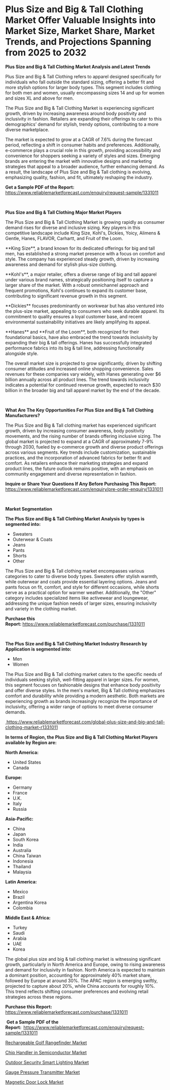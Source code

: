 <p><h1>Plus Size and Big & Tall Clothing Market Offer Valuable Insights into Market Size, Market Share, Market Trends, and Projections Spanning from 2025 to 2032</h1></p><p><strong>Plus Size and Big & Tall Clothing Market Analysis and Latest Trends</strong></p>
<p><p>Plus Size and Big & Tall Clothing refers to apparel designed specifically for individuals who fall outside the standard sizing, offering a better fit and more stylish options for larger body types. This segment includes clothing for both men and women, usually encompassing sizes 14 and up for women and sizes XL and above for men.</p><p>The Plus Size and Big & Tall Clothing Market is experiencing significant growth, driven by increasing awareness around body positivity and inclusivity in fashion. Retailers are expanding their offerings to cater to this demographics’ demand for stylish, trendy options, contributing to a more diverse marketplace. </p><p>The market is expected to grow at a CAGR of 7.6% during the forecast period, reflecting a shift in consumer habits and preferences. Additionally, e-commerce plays a crucial role in this growth, providing accessibility and convenience for shoppers seeking a variety of styles and sizes. Emerging brands are entering the market with innovative designs and marketing strategies that appeal to a broader audience, further enhancing demand. As a result, the landscape of Plus Size and Big & Tall clothing is evolving, emphasizing quality, fashion, and fit, ultimately reshaping the industry.</p></p>
<p><strong>Get a Sample PDF of the Report:&nbsp;</strong> <a href="https://www.reliablemarketforecast.com/enquiry/request-sample/1331011?utm_campaign=2011&utm_medium=2&utm_source=Github&utm_content=ia&utm_term=26032025&utm_id=plus-size-and-big-tall-clothing">https://www.reliablemarketforecast.com/enquiry/request-sample/1331011</a></p>
<p>&nbsp;</p>
<p><strong>Plus Size and Big & Tall Clothing Major Market Players</strong></p>
<p><p>The Plus Size and Big & Tall Clothing Market is growing rapidly as consumer demand rises for diverse and inclusive sizing. Key players in this competitive landscape include King Size, Kohl's, Dickies, Yoicy, Alimens & Gentle, Hanes, FLAVOR, Carhartt, and Fruit of the Loom. </p><p>**King Size**, a brand known for its dedicated offerings for big and tall men, has established a strong market presence with a focus on comfort and style. The company has experienced steady growth, driven by increasing awareness and demand for stylish plus-size clothing.</p><p>**Kohl's**, a major retailer, offers a diverse range of big and tall apparel under various brand names, strategically positioning itself to capture a larger share of the market. With a robust omnichannel approach and frequent promotions, Kohl's continues to expand its customer base, contributing to significant revenue growth in this segment.</p><p>**Dickies** focuses predominantly on workwear but has also ventured into the plus-size market, appealing to consumers who seek durable apparel. Its commitment to quality ensures a loyal customer base, and recent environmental sustainability initiatives are likely amplifying its appeal.</p><p>**Hanes** and **Fruit of the Loom**, both recognized for their foundational basics, have also embraced the trend towards inclusivity by expanding their big & tall offerings. Hanes has successfully integrated performance fabrics into its big & tall line, addressing functionality alongside style.</p><p>The overall market size is projected to grow significantly, driven by shifting consumer attitudes and increased online shopping convenience. Sales revenues for these companies vary widely, with Hanes generating over $6 billion annually across all product lines. The trend towards inclusivity indicates a potential for continued revenue growth, expected to reach $30 billion in the broader big and tall apparel market by the end of the decade.</p></p>
<p>&nbsp;</p>
<p><strong>What Are The Key Opportunities For Plus Size and Big & Tall Clothing Manufacturers?</strong></p>
<p><p>The Plus Size and Big & Tall clothing market has experienced significant growth, driven by increasing consumer awareness, body positivity movements, and the rising number of brands offering inclusive sizing. The global market is projected to expand at a CAGR of approximately 7-9% through 2030, fueled by e-commerce growth and diverse product offerings across various segments. Key trends include customization, sustainable practices, and the incorporation of advanced fabrics for better fit and comfort. As retailers enhance their marketing strategies and expand product lines, the future outlook remains positive, with an emphasis on community engagement and diverse representation in fashion.</p></p>
<p><strong>Inquire or Share Your Questions If Any Before Purchasing This Report:</strong> <a href="https://www.reliablemarketforecast.com/enquiry/pre-order-enquiry/1331011?utm_campaign=2011&utm_medium=2&utm_source=Github&utm_content=ia&utm_term=26032025&utm_id=plus-size-and-big-tall-clothing">https://www.reliablemarketforecast.com/enquiry/pre-order-enquiry/1331011</a></p>
<p>&nbsp;</p>
<p><strong>Market Segmentation</strong></p>
<p><strong>The Plus Size and Big & Tall Clothing Market Analysis by types is segmented into:</strong></p>
<p><ul><li>Sweaters</li><li>Outerwear & Coats</li><li>Jeans</li><li>Pants</li><li>Shorts</li><li>Other</li></ul></p>
<p><p>The Plus Size and Big & Tall clothing market encompasses various categories to cater to diverse body types. Sweaters offer stylish warmth, while outerwear and coats provide essential layering options. Jeans and pants focus on fit, comfort, and style for different occasions, while shorts serve as a practical option for warmer weather. Additionally, the "Other" category includes specialized items like activewear and loungewear, addressing the unique fashion needs of larger sizes, ensuring inclusivity and variety in the clothing market.</p></p>
<p><strong>Purchase this Report:&nbsp;</strong><a href="https://www.reliablemarketforecast.com/purchase/1331011?utm_campaign=2011&utm_medium=2&utm_source=Github&utm_content=ia&utm_term=26032025&utm_id=plus-size-and-big-tall-clothing">https://www.reliablemarketforecast.com/purchase/1331011</a></p>
<p>&nbsp;</p>
<p><strong>The Plus Size and Big & Tall Clothing Market Industry Research by Application is segmented into:</strong></p>
<p><ul><li>Men</li><li>Women</li></ul></p>
<p><p>The Plus Size and Big & Tall clothing market caters to the specific needs of individuals seeking stylish, well-fitting apparel in larger sizes. For women, this segment focuses on fashionable designs that enhance body positivity and offer diverse styles. In the men's market, Big & Tall clothing emphasizes comfort and durability while providing a modern aesthetic. Both markets are experiencing growth as brands increasingly recognize the importance of inclusivity, offering a wider range of options to meet diverse consumer demands.</p></p>
<p><a href="https://www.reliablemarketforecast.com/global-plus-size-and-big-and-tall-clothing-market-r1331011?utm_campaign=2011&utm_medium=2&utm_source=Github&utm_content=ia&utm_term=26032025&utm_id=plus-size-and-big-tall-clothing">&nbsp;https://www.reliablemarketforecast.com/global-plus-size-and-big-and-tall-clothing-market-r1331011</a></p>
<p><strong>In terms of Region, the Plus Size and Big & Tall Clothing Market Players available by Region are:</strong></p>
<p>
    <p> <strong> North America: </strong>
        <ul>
            <li>United States</li>
            <li>Canada</li>
        </ul>
        </p> 
    <p> <strong> Europe: </strong>
        <ul>
            <li>Germany</li>
            <li>France</li>
            <li>U.K.</li>
            <li>Italy</li>
            <li>Russia</li>
        </ul>
        </p> 
    <p> <strong> Asia-Pacific: </strong>
        <ul>
            <li>China</li>
            <li>Japan</li>
            <li>South Korea</li>
            <li>India</li>
            <li>Australia</li>
            <li>China Taiwan</li>
            <li>Indonesia</li>
            <li>Thailand</li>
            <li>Malaysia</li>
        </ul>
        </p> 
    <p> <strong> Latin America: </strong>
        <ul>
            <li>Mexico</li>
            <li>Brazil</li>
            <li>Argentina Korea</li>
            <li>Colombia</li>
        </ul>
        </p> 
    <p> <strong> Middle East & Africa: </strong>
        <ul>
            <li>Turkey</li>
            <li>Saudi</li>
            <li>Arabia</li>
            <li>UAE</li>
            <li>Korea</li>
        </ul>
    </p>
    </p>
<p><p>The global plus size and big & tall clothing market is witnessing significant growth, particularly in North America and Europe, owing to rising awareness and demand for inclusivity in fashion. North America is expected to maintain a dominant position, accounting for approximately 40% market share, followed by Europe at around 30%. The APAC region is emerging swiftly, projected to capture about 20%, while China accounts for roughly 10%. This trend reflects shifting consumer preferences and evolving retail strategies across these regions.</p></p>
<p><strong>Purchase this Report: </strong><a href="https://www.reliablemarketforecast.com/purchase/1331011?utm_campaign=2011&utm_medium=2&utm_source=Github&utm_content=ia&utm_term=26032025&utm_id=plus-size-and-big-tall-clothing">https://www.reliablemarketforecast.com/purchase/1331011</a></p>
<p>&nbsp;<strong>Get a Sample PDF of the Report:&nbsp;&nbsp;</strong><a href="https://www.reliablemarketforecast.com/enquiry/request-sample/1331011?utm_campaign=2011&utm_medium=2&utm_source=Github&utm_content=ia&utm_term=26032025&utm_id=plus-size-and-big-tall-clothing">https://www.reliablemarketforecast.com/enquiry/request-sample/1331011</a></p>
<p><strong></strong></p>
<p><p><a href="https://www.linkedin.com/pulse/rechargeable-golf-rangefinder-market-dynamics-future-ntzte?utm_campaign=2011&utm_medium=2&utm_source=Github&utm_content=ia&utm_term=26032025&utm_id=plus-size-and-big-tall-clothing">Rechargeable Golf Rangefinder Market</a></p><p><a href="https://github.com/bettysbozer/Market-Research-Report-List-1/blob/main/chip-handler-in-semiconductor-market.md?utm_campaign=2011&utm_medium=2&utm_source=Github&utm_content=ia&utm_term=26032025&utm_id=plus-size-and-big-tall-clothing">Chip Handler in Semiconductor Market</a></p><p><a href="https://github.com/achilekirwan/Market-Research-Report-List-1/blob/main/outdoor-security-smart-lighting-market.md?utm_campaign=2011&utm_medium=2&utm_source=Github&utm_content=ia&utm_term=26032025&utm_id=plus-size-and-big-tall-clothing">Outdoor Security Smart Lighting Market</a></p><p><a href="https://www.linkedin.com/pulse/analysis-current-state-future-growth-potential-gauge-pressure-da0le?utm_campaign=2011&utm_medium=2&utm_source=Github&utm_content=ia&utm_term=26032025&utm_id=plus-size-and-big-tall-clothing">Gauge Pressure Transmitter Market</a></p><p><a href="https://www.linkedin.com/pulse/navigating-magnetic-door-lock-market-financial-insights-x0tne?utm_campaign=2011&utm_medium=2&utm_source=Github&utm_content=ia&utm_term=26032025&utm_id=plus-size-and-big-tall-clothing">Magnetic Door Lock Market</a></p></p>